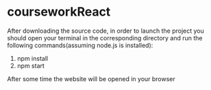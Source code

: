 # courseworkReact
After downloading the source code, in order to launch the project you should open your terminal in the corresponding directory and run the following commands(assuming node.js is installed):
1. npm install
2. npm start  

After some time the website will be opened in your browser
